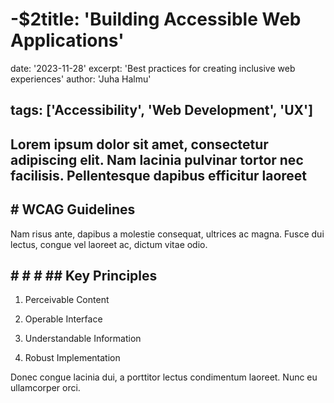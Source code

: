 
# -$2title: 'Building Accessible Web Applications'

date: '2023-11-28'
excerpt: 'Best practices for creating inclusive web experiences'
author: 'Juha Halmu'

## tags: ['Accessibility', 'Web Development', 'UX']

## Lorem ipsum dolor sit amet, consectetur adipiscing elit. Nam lacinia pulvinar tortor nec facilisis. Pellentesque dapibus efficitur laoreet

## # WCAG Guidelines

Nam risus ante, dapibus a molestie consequat, ultrices ac magna. Fusce dui lectus, congue vel laoreet ac, dictum vitae odio.

## # # # ## Key Principles


1. Perceivable Content


1. Operable Interface


1. Understandable Information


1. Robust Implementation

Donec congue lacinia dui, a porttitor lectus condimentum laoreet. Nunc eu ullamcorper orci.
